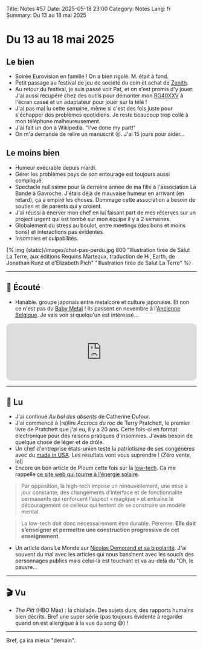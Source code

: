 Title: Notes #57
Date: 2025-05-18 23:00
Category: Notes
Lang: fr
Summary: Du 13 au 18 mai 2025

# Du 13 au 18 mai 2025

## Le bien

* Soirée Eurovision en famille ! On a bien rigolé. M. était à fond.
* Petit passage au festival de jeu de société du coin et achat de [Zenith](https://boardgamegeek.com/boardgame/424219/zenith).
* Au retour du festival, je suis passé voir Pat, et on s'est promis d'y jouer. J'ai aussi récupéré chez des outils pour démonter mon [RG40XXV](https://anbernic.com/en-gb/products/rg-40xxv) à l'écran cassé et un adaptateur pour jouer sur la télé !
* J'ai pas mal lu cette semaine, même si c'est des fois juste pour s'échapper des problèmes quotidiens. Je reste beaucoup trop collé à mon téléphone malheureusement.
* J'ai fait un don à Wikipedia. "I've done my part!"
* On m'a demandé de relire un manuscrit 😮. J'ai 15 jours pour aider...

## Le moins bien

* Humeur exécrable depuis mardi.
* Gérer les problèmes psys de son entourage est toujours aussi compliqué.
* Spectacle nullissime pour la dernière année de ma fille à l'association La Bande à Gavroche. J'étais déjà de mauvaise humeur en arrivant (en retard), ça a empiré les choses. Dommage cette association a besoin de soutien et de parents qui y croient.
* J'ai réussi à énerver mon chef en lui faisant part de mes réserves sur un project urgent qui est tombé sur mon équipe il y a 2 semaines.
* Globalement du stress au boulot, entre meetings (des bons et moins bons) et interactions pas évidentes.
* Insomnies et culpabilités.

{% img {static}/images/chat-pas-perdu.jpg 800 "Illustration tirée de Salut La Terre, aux éditions Requins Marteaux, traduction de Hi, Earth, de Jonathan Kunz et d’Elizabeth Pich" "Illustration tirée de Salut La Terre" %}

---

## 🎤 Écouté

* Hanabie. groupe japonais entre metalcore et culture japonaise. Et non ce n'est pas du [Baby Metal](https://www.youtube.com/watch?v=WIKqgE4BwAY) ! Ils passent en novembre à l'[Ancienne Belgique](https://www.abconcerts.be/fr/agenda/hanabie/a10Qw000001nxROIAY). Je vais voir si quelqu'un est intéressé...

<iframe style="border-radius:12px" src="https://open.spotify.com/embed/track/62LubFpugeVGL19WpzPc4u?utm_source=generator" width="100%" height="152" frameBorder="0" allowfullscreen="" allow="autoplay; clipboard-write; encrypted-media; fullscreen; picture-in-picture" loading="lazy"></iframe>

---

## 📖 Lu

* J'ai continué _Au bal des absents_ de Catherine Dufour.
* J'ai commencé à (re)lire _Accrocs du roc_ de Terry Pratchett, le premier livre de Pratchett que j'ai eu, il y a 20 ans. Cette fois-ci en format électronique pour des raisons pratiques d'insomnies. J'avais besoin de quelque chose de léger et de drôle.
* Un chef d'entreprise états-unien teste la patriotisme de ses congénères avec du [made in USA](https://edition.cnn.com/2025/05/14/business/video/business-owner-tests-made-in-usa-made-in-china-digvid). Les résultats vont vous suprendre !  (Zéro vente, lol)
* Encore un bon article de Ploum cette fois sur la [low-tech](https://ploum.net/2025-05-16-manifeste-lowtech.html). Ca me rappelle [ce site web qui tourne à l'énergie solaire](https://solar.lowtechmagazine.com/).

> Par opposition, la high-tech impose un renouvellement, une mise à jour constante, des changements d’interface et de fonctionnalité permanents qui renforcent l’aspect « magique » et entraine le découragement de celleux qui tentent de se construire un modèle mental.

> La low-tech doit donc nécessairement être durable. Pérenne. **Elle doit s’enseigner et permettre une construction progressive de cet enseignement**.

* Un article dans Le Monde sur [Nicolas Demorand et sa bipolarité](https://www.lemonde.fr/m-le-mag/article/2025/05/16/nicolas-demorand-la-vie-apres-la-deflagration-de-son-temoignage-interieur-nuit-sur-la-sante-mentale_6606312_4500055.html). J'ai souvent du mal avec les articles qui nous bassinent avec les soucis des personnages publics mais celui-là est touchant et va au-delà du "Oh, le pauvre...

---

## 🎬 Vu

* _The Pitt_ (HBO Max) : la chialade. Des sujets durs, des rapports humains bien décrits. Bref une super série (pas toujours évidente à regarder quand on est allergique à la vue du sang 😅) !

---

Bref, ça ira mieux "demain".
